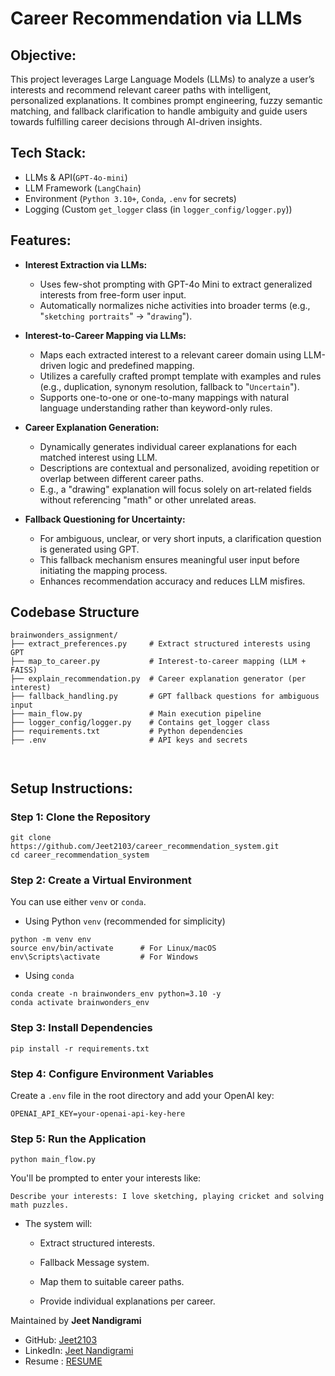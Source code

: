 # Career Recommendation via LLMs

## Objective:
This project leverages Large Language Models (LLMs) to analyze a user’s interests and recommend relevant career paths with intelligent, personalized explanations. It combines prompt engineering, fuzzy semantic matching, and fallback clarification to handle ambiguity and guide users towards fulfilling career decisions through AI-driven insights.


## Tech Stack:
- LLMs & API(`GPT-4o-mini`)
- LLM Framework	(`LangChain`)
- Environment	(`Python 3.10+`, `Conda`, `.env` for secrets)
- Logging	(Custom `get_logger` class (in `logger_config/logger.py`))

## Features:

- **Interest Extraction via LLMs:**

    - Uses few-shot prompting with GPT-4o Mini to extract generalized interests from free-form user input.
    - Automatically normalizes niche activities into broader terms
    (e.g., "`sketching portraits`" → "`drawing`").

- **Interest-to-Career Mapping via LLMs:**
    - Maps each extracted interest to a relevant career domain using LLM-driven logic and predefined mapping.
    - Utilizes a carefully crafted prompt template with examples and rules (e.g., duplication, synonym resolution, fallback to "`Uncertain`").
    - Supports one-to-one or one-to-many mappings with natural language understanding rather than keyword-only rules.

- **Career Explanation Generation:**

    - Dynamically generates individual career explanations for each matched interest using LLM.
    - Descriptions are contextual and personalized, avoiding repetition or overlap between different career paths.
    - E.g., a "drawing" explanation will focus solely on art-related fields without referencing "math" or other unrelated areas.

- **Fallback Questioning for Uncertainty:**

    - For ambiguous, unclear, or very short inputs, a clarification question is generated using GPT.
    - This fallback mechanism ensures meaningful user input before initiating the mapping process.
    - Enhances recommendation accuracy and reduces LLM misfires.

## Codebase Structure 

```
brainwonders_assignment/
├── extract_preferences.py     # Extract structured interests using GPT
├── map_to_career.py           # Interest-to-career mapping (LLM + FAISS)
├── explain_recommendation.py  # Career explanation generator (per interest)
├── fallback_handling.py       # GPT fallback questions for ambiguous input
├── main_flow.py               # Main execution pipeline
├── logger_config/logger.py    # Contains get_logger class
├── requirements.txt           # Python dependencies
├── .env                       # API keys and secrets



```


## Setup Instructions:

###  Step 1: Clone the Repository
```
git clone  https://github.com/Jeet2103/career_recommendation_system.git
cd career_recommendation_system

```

### Step 2: Create a Virtual Environment
You can use either  `venv` or `conda`.

- Using Python `venv` (recommended for simplicity)
```
python -m venv env
source env/bin/activate      # For Linux/macOS
env\Scripts\activate         # For Windows

```
- Using `conda`
```
conda create -n brainwonders_env python=3.10 -y
conda activate brainwonders_env

```

### Step 3: Install Dependencies
```
pip install -r requirements.txt

```

###  Step 4: Configure Environment Variables
Create a   `.env` file in the root directory and add your OpenAI key:
```
OPENAI_API_KEY=your-openai-api-key-here

```

###  Step 5: Run the Application

```
python main_flow.py

```
You'll be prompted to enter your interests like:
```
Describe your interests: I love sketching, playing cricket and solving math puzzles.

```

- The system will:

    - Extract structured interests.

    - Fallback Message system.

    - Map them to suitable career paths.

    - Provide individual explanations per career.

Maintained by **Jeet Nandigrami**  
- GitHub: [Jeet2103](https://github.com/Jeet2103)  
- LinkedIn: [Jeet Nandigrami](https://www.linkedin.com/in/jeet-nandigrami/)
- Resume : [RESUME](https://drive.google.com/file/d/1Zvm0yAK--t_K-lNBpLnDFA2Lz41ZBqvX/view?usp=sharing)
